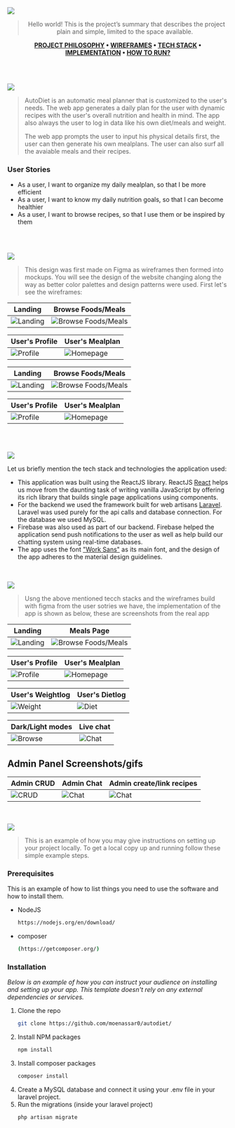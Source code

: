 <img src="./readme/title1.svg"/>

<div align="center">

> Hello world! This is the project’s summary that describes the project plain and simple, limited to the space available.  

**[PROJECT PHILOSOPHY](https://github.com/moenassar0/autodiet#-project-philosophy) • [WIREFRAMES](https://github.com/moenassar0/autodiet#-wireframes) • [TECH STACK](https://github.com/moenassar0/autodiet#-tech-stack) • [IMPLEMENTATION](https://github.com/moenassar0/autodiet#-impplementation) • [HOW TO RUN?](https://github.com/moenassar0/autodiet#-how-to-run)**

</div>

<br><br>


<img src="./readme/title2.svg"/>

> AutoDiet is an automatic meal planner that is customized to the user's needs. The web app generates a daily plan for the user with dynamic recipes with the user's overall nutrition and health in mind. The app also always the user to log in data like his own diet/meals and weight.
> 
> The web app prompts the user to input his physical details first, the user can then generate his own mealplans. The user can also surf all the avaiable meals and their recipes.

### User Stories
- As a user, I want to organize my daily mealplan, so that I be more efficient
- As a user, I want to know my daily nutrition goals, so that I can become healthier
- As a user, I want to browse recipes, so that I use them or be inspired by them

<br><br>

<img src="./readme/title3.svg"/>

> This design was first made on Figma as wireframes then formed into mockups. You will see the design of the website changing along the way as better color palettes and design patterns were used. First let's see the wireframes:

| Landing  | Browse Foods/Meals  |
| -----------------| -----|
| ![Landing](https://github.com/moenassar0/autodiet/blob/main/demo/wireframes/Landing_Page.png) | ![Browse Foods/Meals](https://github.com/moenassar0/autodiet/blob/main/demo/wireframes/BrowseFoods_Page.png) |

| User's Profile  | User's Mealplan  |
| -----------------| -----|
| ![Profile](https://github.com/moenassar0/autodiet/blob/main/demo/wireframes/UserDetails_Page.png) | ![Homepage](https://github.com/moenassar0/autodiet/blob/main/demo/wireframes/Home_Page.png) |


| Landing  | Browse Foods/Meals  |
| -----------------| -----|
| ![Landing](https://github.com/moenassar0/autodiet/blob/main/demo/mockups/Landing_Page.png) | ![Browse Foods/Meals](https://github.com/moenassar0/autodiet/blob/main/demo/mockups/BrowseFoods_Page.png) |

| User's Profile  | User's Mealplan  |
| -----------------| -----|
| ![Profile](https://github.com/moenassar0/autodiet/blob/main/demo/mockups/UserDetails_Page.png) | ![Homepage](https://github.com/moenassar0/autodiet/blob/main/demo/mockups/Home_Page.png) |


<br><br>

<img src="./readme/title4.svg"/>

Let us briefly mention the tech stack and technologies the application used:

- This application was built using the ReactJS library. ReactJS [React](https://www.reactjs.org) helps us move from the daunting task of writing vanilla JavaScript by offering its rich library that builds single page applications using components.
- For the backend we used the framework built for web artisans [Laravel](https://laravel.com). Laravel was used purely for the api calls and database connection. For the database we used MySQL.
- Firebase was also used as part of our backend. Firebase helped the application send push notifications to the user as well as help build our chatting system using real-time databases.
- The app uses the font ["Work Sans"](https://fonts.google.com/specimen/Work+Sans) as its main font, and the design of the app adheres to the material design guidelines.



<br><br>
<img src="./readme/title5.svg"/>

> Usng the above mentioned tecch stacks and the wireframes build with figma from the user sotries we have, the implementation of the app is shown as below, these are screenshots from the real app

| Landing  | Meals Page  |
| -----------------| -----|
| ![Landing](https://github.com/moenassar0/autodiet/blob/main/demo/Landing_Page.gif) | ![Browse Foods/Meals](https://github.com/moenassar0/autodiet/blob/main/demo/Browse_Page.gif) |


| User's Profile  | User's Mealplan  |
| -----------------| -----|
| ![Profile](https://github.com/moenassar0/autodiet/blob/main/demo/UserDetails_Page.png) | ![Homepage](https://github.com/moenassar0/autodiet/blob/main/demo/Home_Page.gif) |



| User's Weightlog  | User's Dietlog  |
| -----------------| -----|
| ![Weight](https://github.com/moenassar0/autodiet/blob/main/demo/WeightLog_Page.png) | ![Diet](https://github.com/moenassar0/autodiet/blob/main/demo/DietLog_Page.png) |



| Dark/Light modes  | Live chat  |
| -----------------| -----|
| ![Browse](https://github.com/moenassar0/autodiet/blob/main/demo/Multitheme.gif) | ![Chat](https://github.com/moenassar0/autodiet/blob/main/demo/Chat_Page.gif) |

<h2> Admin Panel Screenshots/gifs </h2>

| Admin CRUD  | Admin Chat  |  Admin create/link recipes  |  
| -----------------| -----|-----|
| ![CRUD](https://github.com/moenassar0/autodiet/blob/main/demo/Admin_CRUD.gif) | ![Chat](https://github.com/moenassar0/autodiet/blob/main/demo/AdminChat_Page.gif) | ![Chat](https://github.com/moenassar0/autodiet/blob/main/demo/Admin_Recipes.gif) |


<br><br>
<img src="./readme/title6.svg"/>


> This is an example of how you may give instructions on setting up your project locally.
To get a local copy up and running follow these simple example steps.

### Prerequisites

This is an example of how to list things you need to use the software and how to install them.
* NodeJS
  ```sh
  https://nodejs.org/en/download/
  ```
* composer
  ```sh
  (https://getcomposer.org/)
  ```

### Installation

_Below is an example of how you can instruct your audience on installing and setting up your app. This template doesn't rely on any external dependencies or services._

1. Clone the repo
   ```sh
   git clone https://github.com/moenassar0/autodiet/
   ```
2. Install NPM packages
   ```sh
   npm install
   ```
3. Install composer packages
   ```sh
   composer install
   ```
4. Create a MySQL database and connect it using your .env file in your laravel project.
5. Run the migrations (inside your laravel project)
   ```sh
   php artisan migrate
   ```

